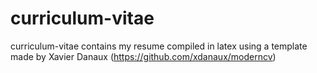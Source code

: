 # curriculum-vitae

curriculum-vitae contains my resume compiled in latex using a template made by Xavier Danaux (https://github.com/xdanaux/moderncv)